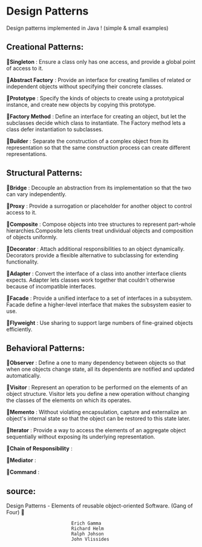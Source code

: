 # Design Patterns
Design patterns implemented in Java ! (simple & small examples)

## Creational Patterns:

&#x1F53A;<strong>Singleton</strong> : Ensure a class only has one access, and provide a global point of access to it.

&#x1F53A;<strong>Abstract Factory</strong> : Provide an interface for creating families of related or independent objects without specifying their concrete classes.

&#x1F53A;<strong>Prototype</strong> : Specify the kinds of objects to create using a prototypical instance, and create new objects by copying this prototype.

&#x1F53A;<strong>Factory Method</strong> : Define an interface for creating an object, but let the subclasses decide which class to instantiate. The Factory method lets a class defer instantiation to subclasses.

&#x1F53A;<strong>Builder</strong> : Separate the construction of a complex object from its representation so that the same construction process can create different representations.

## Structural Patterns:

&#x1F53A;<strong>Bridge</strong> : Decouple an abstraction from its implementation so that the two can vary independently. 

&#x1F53A;<strong>Proxy</strong> : Provide a surrogation or placeholder for another object to control access to it.

&#x1F53A;<strong>Composite</strong> : Compose objects into tree structures to represent part-whole hierarchies.Composite lets clients treat undividual objects and composition of objects uniformly.  

&#x1F53A;<strong>Decorator</strong> : Attach additional responsibilities to an object dynamically. Decorators provide a flexible alternative to subclassing for extending functionality.  

&#x1F53A;<strong>Adapter</strong> : Convert the interface of a class into another interface clients expects. Adapter lets classes work together that couldn't otherwise because of incompatible interfaces.

&#x1F53A;<strong>Facade</strong> : Provide a unified interface to a set of interfaces in a subsystem. Facade define a higher-level interface that makes the subsystem easier to use. 

&#x1F53A;<strong>Flyweight</strong> : Use sharing to support large numbers of fine-grained objects efficiently.

## Behavioral Patterns:

&#x1F53A;<strong>Observer</strong> : Define a one to many dependency between objects so that when one objects change state, all its dependents are notified and updated automatically.

&#x1F53B;<strong>Visitor</strong> : Represent an operation to be performed on the elements of an object structure. Visitor lets you define a new operation without changing the classes of the elements on which its operates.

&#x1F53B;<strong>Memento</strong> : Without violating encapsulation, capture and externalize an object's internal state so that the object can be restored to this state later.

&#x1F53B;<strong>Iterator</strong> : Provide a way to access the elements of an aggregate object sequentially without exposing its underlying representation. 	  

&#x1F53B;<strong>Chain of Responsibility</strong> :

&#x1F53B;<strong>Mediator</strong> :

&#x1F53B;<strong>Command</strong> :

## source:
Design Patterns - Elements of reusable object-oriented Software. (Gang of Four) &#x1F4D8;
		
							Erich Gamma
							Richard Helm
							Ralph Johson
							John Vlissides

